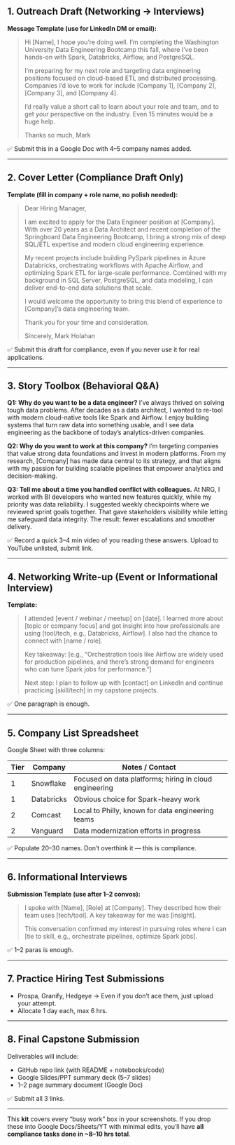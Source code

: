 ## 1. Outreach Draft (Networking → Interviews)

**Message Template (use for LinkedIn DM or email):**

> Hi [Name],
>  I hope you’re doing well. I’m completing the Washington University Data Engineering Bootcamp this fall, where I’ve been hands-on with Spark, Databricks, Airflow, and PostgreSQL.
>
> I’m preparing for my next role and targeting data engineering positions focused on cloud-based ETL and distributed processing. Companies I’d love to work for include [Company 1], [Company 2], [Company 3], and [Company 4].
>
> I’d really value a short call to learn about your role and team, and to get your perspective on the industry. Even 15 minutes would be a huge help.
>
> Thanks so much,
>  Mark

✅ Submit this in a Google Doc with 4–5 company names added.

------

## 2. Cover Letter (Compliance Draft Only)

**Template (fill in company + role name, no polish needed):**

> Dear Hiring Manager,
>
> I am excited to apply for the Data Engineer position at [Company]. With over 20 years as a Data Architect and recent completion of the Springboard Data Engineering Bootcamp, I bring a strong mix of deep SQL/ETL expertise and modern cloud engineering experience.
>
> My recent projects include building PySpark pipelines in Azure Databricks, orchestrating workflows with Apache Airflow, and optimizing Spark ETL for large-scale performance. Combined with my background in SQL Server, PostgreSQL, and data modeling, I can deliver end-to-end data solutions that scale.
>
> I would welcome the opportunity to bring this blend of experience to [Company]’s data engineering team.
>
> Thank you for your time and consideration.
>
> Sincerely,
>  Mark Holahan

✅ Submit this draft for compliance, even if you never use it for real applications.

------

## 3. Story Toolbox (Behavioral Q&A)

**Q1: Why do you want to be a data engineer?**
 I’ve always thrived on solving tough data problems. After decades as a data architect, I wanted to re-tool with modern cloud-native tools like Spark and Airflow. I enjoy building systems that turn raw data into something usable, and I see data engineering as the backbone of today’s analytics-driven companies.

**Q2: Why do you want to work at this company?**
 I’m targeting companies that value strong data foundations and invest in modern platforms. From my research, [Company] has made data central to its strategy, and that aligns with my passion for building scalable pipelines that empower analytics and decision-making.

**Q3: Tell me about a time you handled conflict with colleagues.**
 At NRG, I worked with BI developers who wanted new features quickly, while my priority was data reliability. I suggested weekly checkpoints where we reviewed sprint goals together. That gave stakeholders visibility while letting me safeguard data integrity. The result: fewer escalations and smoother delivery.

✅ Record a quick 3–4 min video of you reading these answers. Upload to YouTube unlisted, submit link.

------

## 4. Networking Write-up (Event or Informational Interview)

**Template:**

> I attended [event / webinar / meetup] on [date]. I learned more about [topic or company focus] and got insight into how professionals are using [tool/tech, e.g., Databricks, Airflow]. I also had the chance to connect with [name / role].
>
> Key takeaway: [e.g., “Orchestration tools like Airflow are widely used for production pipelines, and there’s strong demand for engineers who can tune Spark jobs for performance.”]
>
> Next step: I plan to follow up with [contact] on LinkedIn and continue practicing [skill/tech] in my capstone projects.

✅ One paragraph is enough.

------

## 5. Company List Spreadsheet

Google Sheet with three columns:

| Tier | Company    | Notes / Contact                                        |
| ---- | ---------- | ------------------------------------------------------ |
| 1    | Snowflake  | Focused on data platforms; hiring in cloud engineering |
| 1    | Databricks | Obvious choice for Spark-heavy work                    |
| 2    | Comcast    | Local to Philly, known for data engineering teams      |
| 2    | Vanguard   | Data modernization efforts in progress                 |

✅ Populate 20–30 names. Don’t overthink it — this is compliance.

------

## 6. Informational Interviews

**Submission Template (use after 1–2 convos):**

> I spoke with [Name], [Role] at [Company]. They described how their team uses [tech/tool]. A key takeaway for me was [insight].
>
> This conversation confirmed my interest in pursuing roles where I can [tie to skill, e.g., orchestrate pipelines, optimize Spark jobs].

✅ 1–2 paras is enough.

------

## 7. Practice Hiring Test Submissions

- Prospa, Granify, Hedgeye → Even if you don’t ace them, just upload your attempt.
- Allocate 1 day each, max 6 hrs.

------

## 8. Final Capstone Submission

Deliverables will include:

- GitHub repo link (with README + notebooks/code)
- Google Slides/PPT summary deck (5–7 slides)
- 1–2 page summary document (Google Doc)

✅ Submit all 3 links.

------

This **kit** covers every “busy work” box in your screenshots. If you drop these into Google Docs/Sheets/YT with minimal edits, you’ll have **all compliance tasks done in ~8–10 hrs total**.